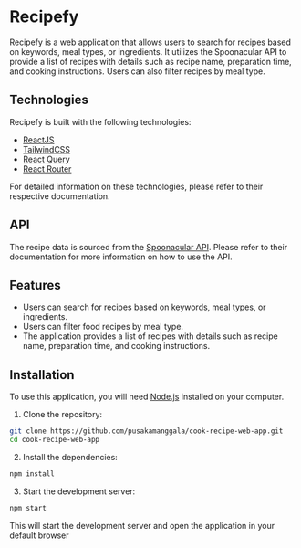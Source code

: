 # Recipefy

Recipefy is a web application that allows users to search for recipes based on keywords, meal types, or ingredients. It utilizes the Spoonacular API to provide a list of recipes with details such as recipe name, preparation time, and cooking instructions. Users can also filter recipes by meal type.

## Technologies

Recipefy is built with the following technologies:

- [ReactJS](https://reactjs.org/)
- [TailwindCSS](https://tailwindcss.com/)
- [React Query](https://react-query.tanstack.com/)
- [React Router](https://reactrouter.com/)

For detailed information on these technologies, please refer to their respective documentation.

## API

The recipe data is sourced from the [Spoonacular API](https://spoonacular.com/food-api). Please refer to their documentation for more information on how to use the API.

## Features

- Users can search for recipes based on keywords, meal types, or ingredients.
- Users can filter food recipes by meal type.
- The application provides a list of recipes with details such as recipe name, preparation time, and cooking instructions.


## Installation

To use this application, you will need [Node.js](https://nodejs.org/) installed on your computer.

1. Clone the repository:
```bash
git clone https://github.com/pusakamanggala/cook-recipe-web-app.git
cd cook-recipe-web-app
```

2. Install the dependencies:
```bash
npm install
```
3. Start the development server:
```bash
npm start
```
This will start the development server and open the application in your default browser
